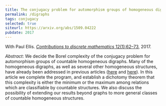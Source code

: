 ```yaml
---
title: The conjugacy problem for automorphism groups of homogeneous digraphs
permalink: /digraphs
tags: conjugacy
selected: true
siteurl: https://arxiv.org/abs/1509.04222
pubdate: 2017
---
```


With Paul Ellis. [*Contributions to discrete mathematics* 12(1):62–73](https://doi.org/10.11575/cdm.v12i1.62551), 2017.<!--more-->

*Abstract*: We decide the Borel complexity of the conjugacy problem for automorphism groups of countable homogeneous digraphs. Many of the homogeneous digraphs, as well as several other homogeneous structures, have already been addressed in previous articles ([here](/summer) and [here](/conjugacy)). In this article we complete the program, and establish a dichotomy theorem that this complexity is either the minimum or the maximum among relations which are classifiable by countable structures. We also discuss the possibility of extending our results beyond graphs to more general classes of countable homogeneous structures.

